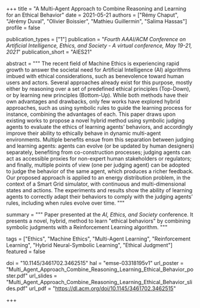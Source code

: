 +++
title = "A Multi-Agent Approach to Combine Reasoning and Learning for an Ethical Behavior"
date = 2021-05-21
authors = ["Rémy Chaput", "Jérémy Duval", "Olivier Boissier", "Mathieu Guillermin", "Salima Hassas"]
profile = false

publication_types = ["1"]
publication = "*Fourth AAAI/ACM Conference on Artificial Intelligence, Ethics, and Society - A virtual conference, May 19-21, 2021*"
publication_short = "AIES21"

abstract = """
The recent field of Machine Ethics is experiencing rapid growth to
answer the societal need for Artificial Intelligence (AI) algorithms
imbued with ethical considerations, such as benevolence toward
human users and actors. Several approaches already exist for this
purpose, mostly either by reasoning over a set of predefined ethical
principles (Top-Down), or by learning new principles (Bottom-Up).
While both methods have their own advantages and drawbacks,
only few works have explored hybrid approaches, such as using
symbolic rules to guide the learning process for instance, combining
the advantages of each. This paper draws upon existing works
to propose a novel hybrid method using symbolic judging agents to
evaluate the ethics of learning agents’ behaviors, and accordingly
improve their ability to ethically behave in dynamic multi-agent environments.
Multiple benefits ensue from this separation between
judging and learning agents: agents can evolve (or be updated by
human designers) separately, benefiting from co-construction processes;
judging agents can act as accessible proxies for non-expert
human stakeholders or regulators; and finally, multiple points of
view (one per judging agent) can be adopted to judge the behavior of
the same agent, which produces a richer feedback. Our proposed approach
is applied to an energy distribution problem, in the context
of a Smart Grid simulator, with continuous and multi-dimensional
states and actions. The experiments and results show the ability of
learning agents to correctly adapt their behaviors to comply with
the judging agents’ rules, including when rules evolve over time.
"""

summary = """
Paper presented at the *AI, Ethics, and Society* conference. It presents a
novel, hybrid, method to learn \"ethical behaviors\" by combining symbolic
judgments with a Reinforcement Learning algorithm.
"""

tags = ["Ethics", "Machine Ethics", "Multi-Agent Learning", 
"Reinforcement Learning", "Hybrid Neural-Symbolic Learning", "Ethical Judgment"]
featured = false

doi = "10.1145/3461702.3462515"
hal = "emse-03318195v1"
url_poster = "Multi_Agent_Approach_Combine_Reasoning_Learning_Ethical_Behavior_poster.pdf"
url_slides = "Multi_Agent_Approach_Combine_Reasoning_Learning_Ethical_Behavior_slides.pdf"
url_pdf = "https://dl.acm.org/doi/10.1145/3461702.3462515"

+++
